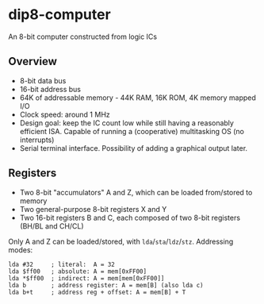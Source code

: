 # dip8-computer
An 8-bit computer constructed from logic ICs


## Overview

* 8-bit data bus
* 16-bit address bus
* 64K of addressable memory - 44K RAM, 16K ROM, 4K memory mapped I/O
* Clock speed: around 1 MHz
* Design goal: keep the IC count low while still having a reasonably efficient ISA. Capable of running a (cooperative) multitasking OS (no interrupts)
* Serial terminal interface. Possibility of adding a graphical output later.


## Registers

* Two 8-bit "accumulators" A and Z, which can be loaded from/stored to memory
* Two general-purpose 8-bit registers X and Y
* Two 16-bit registers B and C, each composed of two 8-bit registers (BH/BL and CH/CL)

Only A and Z can be loaded/stored, with `lda`/`sta`/`ldz`/`stz`. Addressing modes:

    lda #32     ; literal:  A = 32
    lda $ff00   ; absolute: A = mem[0xFF00]
    lda *$ff00  ; indirect: A = mem[mem[0xFF00]]
    lda b       ; address register: A = mem[B] (also lda c)
    lda b+t     ; address reg + offset: A = mem[B] + T
    
